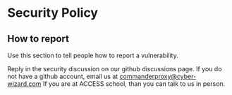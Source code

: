 # Security Policy

## How to report

Use this section to tell people how to report a vulnerability.

Reply in the security discussion on our github discussions page. If you do not have a github account, email us at commanderproxy@cyber-wizard.com
If you are at ACCESS school, than you can talk to us in person.

